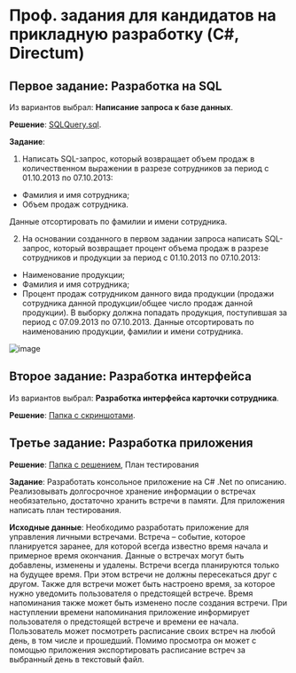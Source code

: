 # Проф. задания для кандидатов на прикладную разработку (C#, Directum)

## Первое задание: Разработка на SQL
Из вариантов выбрал: **Написание запроса к базе данных**.

**Решение**: [SQLQuery.sql](https://github.com/sergejoz/DirectumTasks/blob/main/Task1/SQLQuery.sql).

**Задание**:
1.	Написать SQL-запрос, который возвращает объем продаж в количественном выражении в разрезе сотрудников за период с 01.10.2013 по 07.10.2013:
- Фамилия и имя сотрудника;
- Объем продаж сотрудника.

Данные отсортировать по фамилии и имени сотрудника.

2.	На основании созданного в первом задании запроса написать SQL-запрос, который возвращает процент объема продаж в разрезе сотрудников и продукции за период с 01.10.2013 по 07.10.2013:
-	Наименование продукции;
-	Фамилия и имя сотрудника;
-	Процент продаж сотрудником данного вида продукции (продажи сотрудника данной продукции/общее число продаж данной продукции).
В выборку должна попадать продукция, поступившая за период с 07.09.2013 по 07.10.2013.
Данные отсортировать по наименованию продукции, фамилии и имени сотрудника.

![image](https://user-images.githubusercontent.com/43649713/177024879-4560c3fc-49ce-4707-98cd-57b11587ff93.png)

## Второе задание: Разработка интерфейса

Из вариантов выбрал: **Разработка интерфейса карточки сотрудника**.

**Решение**: [Папка с скриншотами](https://github.com/sergejoz/DirectumTasks/tree/main/Task2).

## Третье задание: Разработка приложения

**Решение**: [Папка с решением](https://github.com/sergejoz/DirectumTasks/tree/main/Task3/MeetingApp), План тестирования

**Задание**:
Разработать консольное приложение на C# .Net по описанию. 
Реализовывать долгосрочное хранение информации о встречах необязательно, достаточно хранить встречи в памяти.
Для приложения написать план тестирования.

**Исходные данные**:
Необходимо разработать приложение для управления личными встречами.
Встреча – событие, которое планируется заранее, для которой всегда известно время начала и примерное время окончания. 
Данные о встречах могут быть добавлены, изменены и удалены. Встречи всегда планируются только на будущее время. При этом встречи не должны пересекаться друг с другом. 
Также для встречи может быть настроено время, за которое нужно уведомить пользователя о предстоящей встрече. Время напоминания также может быть изменено после создания встречи. При наступлении времени напоминания приложение информирует пользователя о предстоящей встрече и времени ее начала.
Пользователь может посмотреть расписание своих встреч на любой день, в том числе и прошедший. 
Помимо просмотра он может с помощью приложения экспортировать расписание встреч за выбранный день в текстовый файл.



